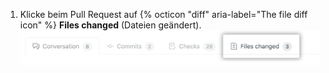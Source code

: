 1. Klicke beim Pull Request auf {% octicon "diff" aria-label="The file diff icon" %} **Files changed** (Dateien geändert). ![Registerkarte für geänderte Pull-Request-Dateien](/assets/images/help/pull_requests/pull-request-tabs-changed-files.png)
